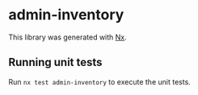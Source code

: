 # admin-inventory

This library was generated with [Nx](https://nx.dev).

## Running unit tests

Run `nx test admin-inventory` to execute the unit tests.
